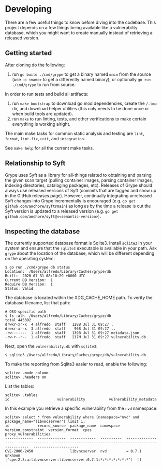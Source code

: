 # Developing

There are a few useful things to know before diving into the codebase. This project depends on a few things being available like a vulnerability database, which you might want to create manually instead of retrieving a released version.

## Getting started

After cloning do the following:

1. run `go build ./cmd/grype` to get a binary named `main` from the source (use `-o <name>` to get a differently named binary), or optionally `go run ./cmd/grype` to run from source.

In order to run tests and build all artifacts:

1. run `make bootstrap` to download go mod dependencies, create the `/.tmp` dir, and download helper utilities (this only needs to be done once or when build tools are updated).
2. run `make` to run linting, tests, and other verifications to make certain everything is working alright.

The main make tasks for common static analysis and testing are `lint`, `format`, `lint-fix`, `unit`, and `integration`.

See `make help` for all the current make tasks.

## Relationship to Syft

Grype uses Syft as a library for all-things related to obtaining and parsing the given scan target (pulling container
images, parsing container images, indexing directories, cataloging packages, etc). Releases of Grype should
always use released versions of Syft (commits that are tagged and show up in the GitHub releases page). However,
continually integrating unreleased Syft changes into Grype incrementally is encouraged
(e.g. `go get github.com/anchore/syft@main`) as long as by the time a release is cut the Syft version is updated
to a released version (e.g. `go get github.com/anchore/syft@v<semantic-version>`).

## Inspecting the database

The currently supported database format is Sqlite3. Install `sqlite3` in your system and ensure that the `sqlite3` executable is available in your path. Ask `grype` about the location of the database, which will be different depending on the operating system:

```
$ go run ./cmd/grype db status
Location:  /Users/alfredo/Library/Caches/grype/db
Built:  2020-07-31 08:18:29 +0000 UTC
Current DB Version:  1
Require DB Version:  1
Status: Valid
```

The database is located within the XDG_CACHE_HOME path. To verify the database filename, list that path:

```
# OSX-specific path
$ ls -alh  /Users/alfredo/Library/Caches/grype/db
total 445392
drwxr-xr-x  4 alfredo  staff   128B Jul 31 09:27 .
drwxr-xr-x  3 alfredo  staff    96B Jul 31 09:27 ..
-rw-------  1 alfredo  staff   139B Jul 31 09:27 metadata.json
-rw-r--r--  1 alfredo  staff   217M Jul 31 09:27 vulnerability.db
```

Next, open the `vulnerability.db` with `sqlite3`:

```
$ sqlite3 /Users/alfredo/Library/Caches/grype/db/vulnerability.db
```

To make the reporting from Sqlite3 easier to read, enable the following:

```
sqlite> .mode column
sqlite> .headers on
```

List the tables:

```
sqlite> .tables
id                      vulnerability           vulnerability_metadata
```

In this example you retrieve a specific vulnerability from the `nvd` namespace:

```
sqlite> select * from vulnerability where (namespace="nvd" and package_name="libvncserver") limit 1;
id             record_source  package_name  namespace   version_constraint  version_format  cpes                                                         proxy_vulnerabilities
-------------  -------------  ------------  ----------  ------------------  --------------  -----------------------------------------------------------  ---------------------
CVE-2006-2450                 libvncserver  nvd         = 0.7.1             unknown         ["cpe:2.3:a:libvncserver:libvncserver:0.7.1:*:*:*:*:*:*:*"]  []
```
